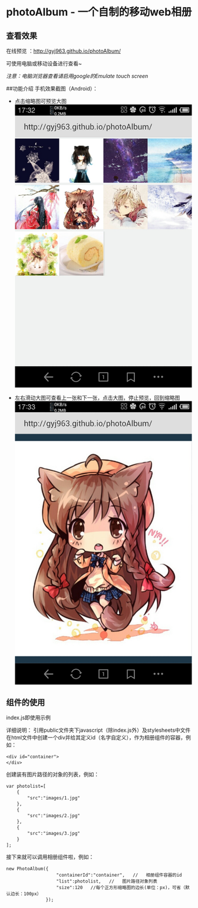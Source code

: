 photoAlbum - 一个自制的移动web相册
==============================
##  查看效果
在线预览 ：http://gyj963.github.io/photoAlbum/


可使用电脑或移动设备进行查看~

*注意：电脑浏览器查看请启用google的Emulate touch screen*

##功能介绍
手机效果截图（Android）：

*	点击缩略图可预览大图
![calendar](screenshot/1.jpg)


*	左右滑动大图可查看上一张和下一张，点击大图，停止预览，回到缩略图
![calendar](screenshot/2.jpg)








##  组件的使用
index.js即使用示例

详细说明：
引用public文件夹下javascript（除index.js外）及stylesheets中文件
在html文件中创建一个div并给其定义id（名字自定义），作为相册组件的容器，例如：
```{bash}
<div id="container">
</div>
```

创建装有图片路径的对象的列表，例如：
```{bash}
var photolist=[
	{
		"src":"images/1.jpg"
	},
	{
		"src":"images/2.jpg"
	},
	{
		"src":"images/3.jpg"
	}
];
```

接下来就可以调用相册组件啦，例如：
```{bash}
new PhotoAlbum({
	               "containerId":"container",   //   相册组件容器的id
	               "list":photolist,   //   图片路径对象列表
				   "size":120   //每个正方形缩略图的边长(单位：px)，可省（默认边长：100px）
               });
```






